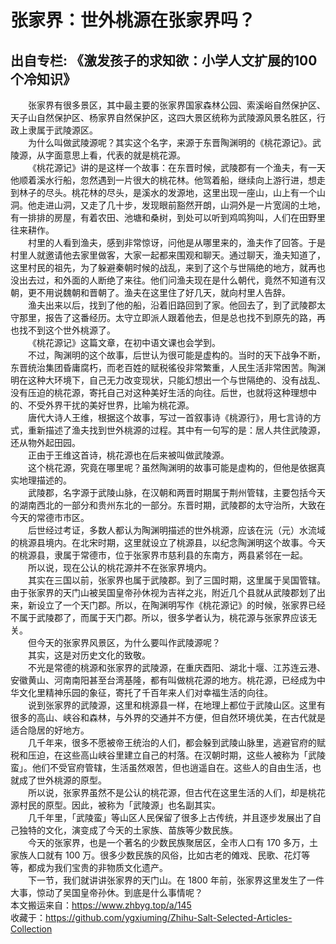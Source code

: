 # 张家界：世外桃源在张家界吗？  
## 出自专栏: 《激发孩子的求知欲：小学人文扩展的100个冷知识》  
&emsp;&emsp;张家界有很多景区，其中最主要的张家界国家森林公园、索溪峪自然保护区、天子山自然保护区、杨家界自然保护区，这四大景区统称为武陵源风景名胜区，行政上隶属于武陵源区。  
&emsp;&emsp;为什么叫做武陵源呢？其实这个名字，来源于东晋陶渊明的《桃花源记》。武陵源，从字面意思上看，代表的就是桃花源。  
&emsp;&emsp;《桃花源记》讲的是这样一个故事：在东晋时候，武陵郡有一个渔夫，有一天他顺着溪水行船，忽然遇到一片很大的桃花林。他驾着船，继续向上游行进，想走到林子的尽头。桃花林的尽头，是溪水的发源地，这里出现一座山，山上有一个山洞。他走进山洞，又走了几十步，发现眼前豁然开朗，山洞外是一片宽阔的土地，有一排排的房屋，有着农田、池塘和桑树，到处可以听到鸡鸣狗叫，人们在田野里往来耕作。  
&emsp;&emsp;村里的人看到渔夫，感到非常惊讶，问他是从哪里来的，渔夫作了回答。于是村里人就邀请他去家里做客，大家一起都来围观和聊天。通过聊天，渔夫知道了，这里村民的祖先，为了躲避秦朝时候的战乱，来到了这个与世隔绝的地方，就再也没出去过，和外面的人断绝了来往。他们问渔夫现在是什么朝代，竟然不知道有汉朝，更不用说魏朝和晋朝了。渔夫在这里住了好几天，就向村里人告辞。  
&emsp;&emsp;渔夫出来以后，找到了他的船，沿着旧路回到了家。他回去了，到了武陵郡太守那里，报告了这番经历。太守立即派人跟着他去，但是总也找不到原先的路，再也找不到这个世外桃源了。  
&emsp;&emsp;《桃花源记》这篇文章，在初中语文课也会学到。  
&emsp;&emsp;不过，陶渊明的这个故事，后世认为很可能是虚构的。当时的天下战争不断，东晋统治集团昏庸腐朽，而老百姓的赋税徭役非常繁重，人民生活非常困苦。陶渊明在这种大环境下，自己无力改变现状，只能幻想出一个与世隔绝的、没有战乱、没有压迫的桃花源，寄托自己对这种美好生活的向往。后世，也就将这种理想中的、不受外界干扰的美好世界，比喻为桃花源。  
&emsp;&emsp;唐代大诗人王维，根据这个故事，写过一首叙事诗《桃源行》，用七言诗的方式，重新描述了渔夫找到世外桃源的过程。其中有一句写的是：居人共住武陵源，还从物外起田园。  
&emsp;&emsp;正由于王维这首诗，桃花源也在后来被叫做武陵源。  
&emsp;&emsp;这个桃花源，究竟在哪里呢？虽然陶渊明的故事可能是虚构的，但他是依据真实地理描述的。  
&emsp;&emsp;武陵郡，名字源于武陵山脉，在汉朝和两晋时期属于荆州管辖，主要包括今天的湖南西北的一部分和贵州东北的一部分。东晋时期，武陵郡的太守治所，大致在今天的常德市市区。  
&emsp;&emsp;后世经过考证，多数人都认为陶渊明描述的世外桃源，应该在沅（元）水流域的桃源县境内。在北宋时期，这里就设立了桃源县，以纪念陶渊明这个故事。今天的桃源县，隶属于常德市，位于张家界市慈利县的东南方，两县紧邻在一起。  
&emsp;&emsp;所以说，现在公认的桃花源并不在张家界境内。  
&emsp;&emsp;其实在三国以前，张家界也属于武陵郡。到了三国时期，这里属于吴国管辖。由于张家界的天门山被吴国皇帝孙休视为吉祥之兆，附近几个县就从武陵郡划了出来，新设立了一个天门郡。所以，在陶渊明写作《桃花源记》的时候，张家界已经不属于武陵郡了，而属于天门郡。所以，很多学者认为，桃花源与张家界应该无关。  
&emsp;&emsp;但今天的张家界风景区，为什么要叫作武陵源呢？  
&emsp;&emsp;其实，这是对历史文化的致敬。  
&emsp;&emsp;不光是常德的桃源和张家界的武陵源，在重庆酉阳、湖北十堰、江苏连云港、安徽黄山、河南南阳甚至台湾基隆，都有叫做桃花源的地方。桃花源，已经成为中华文化里精神乐园的象征，寄托了千百年来人们对幸福生活的向往。  
&emsp;&emsp;说到张家界的武陵源，这里和桃源县一样，在地理上都位于武陵山区。这里有很多的高山、峡谷和森林，与外界的交通并不方便，但自然环境优美，在古代就是适合隐居的好地方。  
&emsp;&emsp;几千年来，很多不愿被帝王统治的人们，都会躲到武陵山脉里，逃避官府的赋税和压迫，在这些高山峡谷里建立自己的村落。在汉朝时期，这些人被称为「武陵蛮」。他们不受官府管辖，生活虽然艰苦，但也逍遥自在。这些人的自由生活，也就成了世外桃源的原型。  
&emsp;&emsp;所以说，张家界虽然不是公认的桃花源，但古代在这里生活的人们，却是桃花源村民的原型。因此，被称为「武陵源」也名副其实。  
&emsp;&emsp;几千年里，「武陵蛮」等山区人民保留了很多上古传统，并且逐步发展出了自己独特的文化，演变成了今天的土家族、苗族等少数民族。  
&emsp;&emsp;今天的张家界，也是一个著名的少数民族聚居区，全市人口有 170 多万，土家族人口就有 100 万。很多少数民族的风俗，比如古老的傩戏、民歌、花灯等等，都成为我们宝贵的非物质文化遗产。  
&emsp;&emsp;下一节，我们就讲讲张家界的天门山。在 1800 年前，张家界这里发生了一件大事，惊动了吴国皇帝孙休。到底是什么事情呢？  
本文搬运来自：https://www.zhbyg.top/a/145  
 收藏于：https://github.com/ygxiuming/Zhihu-Salt-Selected-Articles-Collection